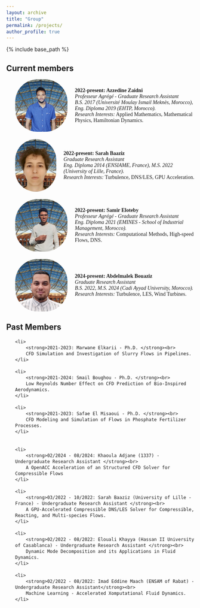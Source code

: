 ```yaml
---
layout: archive
title: "Group"
permalink: /projects/
author_profile: true
---
```


{% include base_path %}

<body>

<h2>Current members</h2>


<ul>

<li style="display: flex; align-items: center; margin-bottom: 20px; font-family: Times New Roman, sans-serif;">
    <img src="/images/zaidni.jpg" alt="Azzedine Zaidni" style="width: 140px; height: 140px; border-radius: 60px; margin-right: 20px;">
    <div>
        <strong>2022-present: Azzedine Zaidni</strong><br>
        <em>Professeur Agrégé - Graduate Research Assistant</em><br>
        <em>B.S. 2017 (Université Moulay Ismail Meknès, Morocco), Eng. Diploma 2019 (EHTP, Morocco).</em><br>
        <em>Research Interests:</em> Applied Mathematics, Mathematical Physics, Hamiltonian Dynamics.
    </div>
</li>

<li style="display: flex; align-items: center; margin-bottom: 20px; font-family: Times New Roman, sans-serif;">
    <img src="/images/sarah.jpg" alt="Sarah Baaziz" style="width: 140px; height: 140px; border-radius: 60px; margin-right: 20px;">
    <div>
        <strong>2022-present: Sarah Baaziz</strong><br>
        <em>Graduate Research Assistant</em><br>
        <em>Eng. Diploma 2014 (ENSIAME, France), M.S. 2022 (University of Lille, France).</em><br>
        <em>Research Interests:</em> Turbulence, DNS/LES, GPU Acceleration.
    </div>
</li>


<li style="display: flex; align-items: center; margin-bottom: 20px; font-family: Times New Roman, sans-serif;">
    <img src="/images/samir.jpg" alt="Samir Eloteby" style="width: 140px; height: 140px; border-radius: 60px; margin-right: 20px;">
    <div>
        <strong>2022-present: Samir Eloteby</strong><br>
        <em>Professeur Agrégé - Graduate Research Assistant</em><br>
        <em>Eng. Diploma 2021 (EMINES - School of Industrial Management, Morocco).</em><br>
        <em>Research Interests:</em> Computational Methods, High-speed Flows, DNS.
    </div>
</li>

<li style="display: flex; align-items: center; margin-bottom: 20px; font-family: Times New Roman, sans-serif;">
    <img src="/images/abdemlak.jpg" alt="Abdelmalek Bouaziz" style="width: 140px; height: 140px; border-radius: 60px; margin-right: 20px;">
    <div>
        <strong>2024-present: Abdelmalek Bouaziz </strong><br>
        <em>Graduate Research Assistant</em><br>
        <em>B.S. 2022, M.S. 2024 (Cadi Ayyad University, Morocco).</em><br>
        <em>Research Interests:</em> Turbulence, LES, Wind Turbines.
    </div>
</li>

</ul>


<h2>Past Members</h2>
<ul>

    <li>
        <strong>2021-2023: Marwane Elkarii - Ph.D. </strong><br>
        CFD Simulation and Investigation of Slurry Flows in Pipelines.
    </li>

    <li>
        <strong>2021-2024: Smail Boughou - Ph.D. </strong><br>
        Low Reynolds Number Effect on CFD Prediction of Bio-Inspired Aerodynamics.
    </li>

    <li>
        <strong>2021-2023: Safae El Misaoui - Ph.D. </strong><br>
        CFD Modeling and Simulation of Flows in Phosphate Fertilizer Processes.
    </li>


    <li>
        <strong>02/2024 - 08/2024: Khaoula Adjane (1337) - Undergraduate Research Assistant </strong><br>
        A OpenACC Acceleration of an Structured CFD Solver for Compressible Flows
    </li>

    <li>
        <strong>03/2022 - 10/2022: Sarah Baaziz (University of Lille - France) - Undergraduate Research Assistant </strong><br>
        A GPU-Accelerated Compressible DNS/LES Solver for Compressible, Reacting, and Multi-species Flows.
    </li>

    <li>
        <strong>02/2022 - 08/2022: Elouali Khayya (Hassan II University of Casablanca) - Undergraduate Research Assistant </strong><br>
        Dynamic Mode Decomposition and its Applications in Fluid Dynamics.
    </li>

    <li>
        <strong>02/2022 - 08/2022: Imad Eddine Maach (ENSAM of Rabat) - Undergraduate Research Assistant</strong><br>
        Machine Learning - Accelerated Xomputational Fluid Dynamics.
    </li>
</ul>


</body>